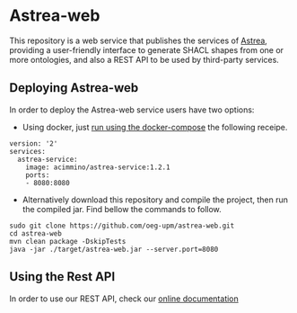 # Astrea-web
This repository is a web service that publishes the services of [Astrea]([https://github.com/oeg-upm/Astrea](https://github.com/oeg-upm/Astrea)), providing a user-friendly interface to generate SHACL shapes from one or more ontologies, and also a REST API to be used by third-party services.

## Deploying Astrea-web
In order to deploy the Astrea-web service users have two options:
* Using docker, just [run using the docker-compose](https://docs.docker.com/compose/gettingstarted/) the following receipe.
``````
version: '2'
services:
  astrea-service:
    image: acimmino/astrea-service:1.2.1
    ports:
    - 8080:8080
``````
* Alternatively download this repository and compile the project, then run the compiled jar. Find bellow the commands to follow.
``````
sudo git clone https://github.com/oeg-upm/astrea-web.git
cd astrea-web
mvn clean package -DskipTests
java -jar ./target/astrea-web.jar --server.port=8080
``````

## Using the Rest API
In order to use our REST API, check our [online documentation](https://astrea.linkeddata.es/swagger-ui.html)
